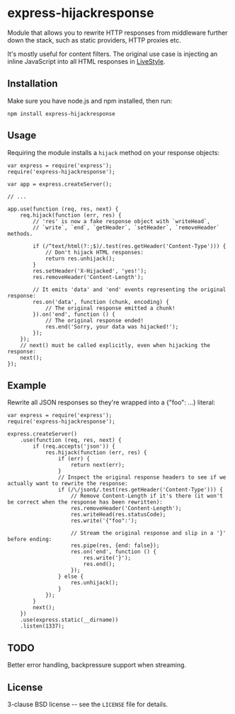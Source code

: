 express-hijackresponse
======================

Module that allows you to rewrite HTTP responses from middleware
further down the stack, such as static providers, HTTP proxies etc.

It's mostly useful for content filters. The original use case is
injecting an inline JavaScript into all HTML responses in <a
href='https://github.com/One-com/livestyle'>LiveStyle</a>.


Installation
------------

Make sure you have node.js and npm installed, then run:

    npm install express-hijackresponse

Usage
-----

Requiring the module installs a `hijack` method on your response objects:

    var express = require('express');
    require('express-hijackresponse');

    var app = express.createServer();

    // ...

    app.use(function (req, res, next) {
        req.hijack(function (err, res) {
            // 'res' is now a fake response object with `writeHead`,
            // `write`, `end`, `getHeader`, `setHeader`, `removeHeader` methods.

            if (/^text/html(?:;$)/.test(res.getHeader('Content-Type'))) {
                // Don't hijack HTML responses:
                return res.unhijack();
            }
            res.setHeader('X-Hijacked', 'yes!');
            res.removeHeader('Content-Length');

            // It emits 'data' and 'end' events representing the original response:
            res.on('data', function (chunk, encoding) {
                // The original response emitted a chunk!
            }).on('end', function () {
                // The original response ended!
                res.end('Sorry, your data was hijacked!');
            });
        });
        // next() must be called explicitly, even when hijacking the response:
        next();
    });


Example
-------

Rewrite all JSON responses so they're wrapped into a {"foo": ...} literal:

    var express = require('express');
    require('express-hijackresponse');

    express.createServer()
        .use(function (req, res, next) {
            if (req.accepts('json')) {
                res.hijack(function (err, res) {
                    if (err) {
                        return next(err);
                    }
                    // Inspect the original response headers to see if we actually want to rewrite the response:
                    if (/\/json$/.test(res.getHeader('Content-Type'))) {
                        // Remove Content-Length if it's there (it won't be correct when the response has been rewritten):
                        res.removeHeader('Content-Length');
                        res.writeHead(res.statusCode);
                        res.write('{"foo":');

                        // Stream the original response and slip in a '}' before ending:
                        res.pipe(res, {end: false});
                        res.on('end', function () {
                            res.write('}');
                            res.end();
                        });
                    } else {
                        res.unhijack();
                    }
                });
            }
            next();
        })
        .use(express.static(__dirname))
        .listen(1337);

TODO
----

Better error handling, backpressure support when streaming.


License
-------

3-clause BSD license -- see the `LICENSE` file for details.
